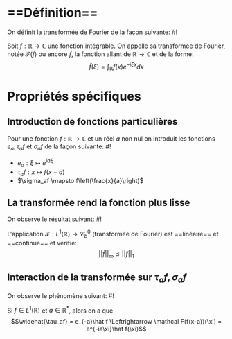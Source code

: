 # ==Définition==
On définit la transformée de Fourier de la façon suivante: #!

Soit $f: \mathbb R \to \mathbb C$ une fonction intégrable. On appelle sa transformée de Fourier, notée $\mathcal F(f)$ ou encore $\hat f$, la fonction allant de $\mathbb R \to \mathbb C$ et de la forme: $$\hat f(\xi) = \int_\mathbb R f(x)e^{-i\xi x}dx$$

# Propriétés spécifiques

## Introduction de fonctions particulières
Pour une fonction $f: \mathbb R \to \mathbb C$ et un réel $a$ non nul on introduit les fonctions $e_a, \tau_af$ et $\sigma_af$ de la façon suivante: #!

- $e_a: \xi \mapsto e^{ia\xi}$
- $\tau_af: x \mapsto f(x-a)$
- $\sigma_af \mapsto f\left(\frac{x}{a}\right)$ 

## La transformée rend la fonction plus lisse
On observe le résultat suivant: #!

L'application $\mathcal F: L^1(\mathbb R) \to \mathcal C^0_b$ (transformée de Fourier) est ==linéaire== et ==continue== et vérifie: $$||\hat f||_\infty \leq ||f||_1$$
## Interaction de la transformée sur $\tau_af, \sigma_af$
On observe le phénomène suivant: #!

Si $f \in L^1(\mathbb R)$ et $a \in \mathbb R^*$, alors on a que
$$\widehat{\tau_af} = e_{-a}\hat f \Leftrightarrow \mathcal F(f(x-a))(\xi) = e^{-ia\xi}\hat f(\xi)$$
